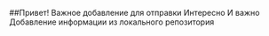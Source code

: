 ##Привет!
Важное добавление для отправки
Интересно
И важно
Добавление информации из локального репозитория